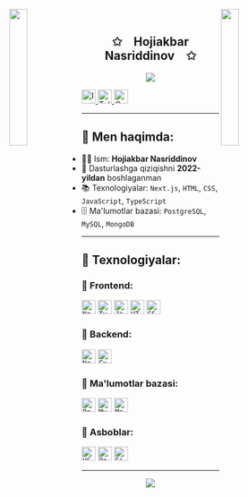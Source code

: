<img
  align="left"
  src="https://user-images.githubusercontent.com/65187002/144930161-2f783401-8d27-4fdf-a2f7-cc0ba32f1f1f.gif"
  width="25%"
  style="display:inline;">
  
<img
    align="right"
    src="https://user-images.githubusercontent.com/65187002/144930161-2f783401-8d27-4fdf-a2f7-cc0ba32f1f1f.gif"
    width="25%"
    style="display:inline;">
<br>

<p align="center">
  <h2 align="center">✩&emsp;Hojiakbar Nasriddinov&emsp;✩</h2>
</p>

<p align="center">
  <img src="https://capsule-render.vercel.app/api?type=waving&color=gradient&height=120&section=header&text=Welcome%20to%20my%20GitHub!&fontAlign=50&fontAlignY=40&desc=Developer%20Journey%20Since%202022&descAlign=50&descAlignY=70" />
</p>

<p align="left">
  <a href="https://www.instagram.com/hojiakbar____0628/">
    <img height="25" src="https://img.shields.io/badge/Instagram-E4405F?style=for-the-badge&logo=instagram&logoColor=white" alt="Instagram"/>
  </a>
  <a href="https://t.me/hojiakbar_0628">
    <img height="25" src="https://img.shields.io/badge/Telegram-26A5E4?style=for-the-badge&logo=telegram&logoColor=white" alt="Telegram"/>
  </a>
  <a href="mailto:hojiakbar@example.com">
    <img height="25" src="https://img.shields.io/badge/Gmail-D14836?style=for-the-badge&logo=gmail&logoColor=white" alt="Gmail"/>
  </a>
</p>

---

## 🧠 Men haqimda:

- 👨‍💻 Ism: **Hojiakbar Nasriddinov**
- 🚀 Dasturlashga qiziqishni **2022-yildan** boshlaganman
- 📚 Texnologiyalar: `Next.js`, `HTML`, `CSS`, `JavaScript`, `TypeScript`
- 🗄 Ma'lumotlar bazasi: `PostgreSQL`, `MySQL`, `MongoDB`

---

## 🚀 Texnologiyalar:

### 🔹 Frontend:
<code><img height="25" src="https://img.shields.io/badge/Next.js-000000?style=flat&logo=next.js&logoColor=white" alt="Next.js"/></code>
<code><img height="25" src="https://img.shields.io/badge/TypeScript-3178C6?style=flat&logo=typescript&logoColor=white" alt="TypeScript"/></code>
<code><img height="25" src="https://img.shields.io/badge/JavaScript-F7DF1E?style=flat&logo=javascript&logoColor=black" alt="JavaScript"/></code>
<code><img height="25" src="https://img.shields.io/badge/HTML5-E34F26?style=flat&logo=html5&logoColor=white" alt="HTML5"/></code>
<code><img height="25" src="https://img.shields.io/badge/CSS3-1572B6?style=flat&logo=css3&logoColor=white" alt="CSS3"/></code>

### 🔹 Backend:
<code><img height="25" src="https://img.shields.io/badge/Node.js-339933?style=flat&logo=node.js&logoColor=white" alt="Node.js"/></code>
<code><img height="25" src="https://img.shields.io/badge/Express.js-000000?style=flat&logo=express&logoColor=white" alt="Express.js"/></code>

### 🔹 Ma'lumotlar bazasi:
<code><img height="25" src="https://img.shields.io/badge/PostgreSQL-336791?style=flat&logo=postgresql&logoColor=white" alt="PostgreSQL"/></code>
<code><img height="25" src="https://img.shields.io/badge/MySQL-005C84?style=flat&logo=mysql&logoColor=white" alt="MySQL"/></code>
<code><img height="25" src="https://img.shields.io/badge/MongoDB-47A248?style=flat&logo=mongodb&logoColor=white" alt="MongoDB"/></code>

### 🔹 Asboblar:
<code><img height="25" src="https://img.shields.io/badge/VsCode-007ACC?style=flat&logo=visual-studio-code&logoColor=white" alt="VS Code"/></code>
<code><img height="25" src="https://img.shields.io/badge/Postman-FF6C37?style=flat&logo=postman&logoColor=white" alt="Postman"/></code>
<code><img height="25" src="https://img.shields.io/badge/Figma-F24E1E?style=flat&logo=figma&logoColor=white" alt="Figma"/></code>

---

<p align="center">
  <img src="https://github-readme-stats.vercel.app/api?username=hojiakbarnasriddinov&show_icons=true&theme=tokyonight" />
</p>
